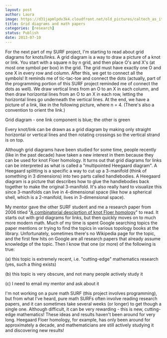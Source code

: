 ```yaml
---
layout: post
author: Laura
image: https://d31japmlpdv3k4.cloudfront.net/old_pictures/caltech_as_it_happens/6a0105349b8251970b01901e32da21970b.png
title: Grid diagrams and math papers
categories: [research]
status: Publish
date: 2013-07-10
---
```



For the next part of my SURF project, I'm starting to read about grid diagrams for knots/links. A grid diagram is a way to draw a picture of a knot or link. You start with a square n by n grid, and then place O's and X's (at most one symbol per box) in the grid. The grid must have exactly one O and one X in every row and column. After this, we get to connect all the symbols! It reminds me of tic-tac-toe and connect the dots (actually, part of the programming portion of this SURF project reminded me of connect the dots as well). We draw vertical lines from an O to an X in each column, and then draw horizontal lines from an O to an X in each row, letting the horizontal lines go underneath the vertical lines. At the end, we have a picture of a link, like in the following picture, where n = 4. (There's also a convention to orient the link.)
<div class="photo-caption caption-xid-6a0105349b8251970b01901e32da21970b" id="caption-xid-6a0105349b8251970b01901e32da21970b">Grid diagram - one link component is blue; the other is green

Every knot/link can be drawn as a grid diagram by making only straight horizontal or vertical lines and then rotating crossings so the vertical strand is on top.

Although grid diagrams have been studied for some time, people recently (like in the past decade) have taken a new interest in them because they can be used for knot Floer homology. It turns out that grid diagrams for links can be interpreted as what is called a "multipointed Heegaard diagram". A Heegaard splitting is a specific a way to cut up a 3-manifold (think of something in 3 dimensions) into two parts called handlebodies. A Heegaard diagram is a picture that describes how to glue the handlebodies back together to make the original 3-manifold. It's also really hard to visualize this since 3-manifolds can live in 4-dimensional space (like how a spherical shell, which is a 2-manifold, lives in 3-dimensional space). 

My mentor gave the other SURF student and me a research paper from 2006 titled "<a href="https://www.math.ucla.edu/cm/comb.pdf" target="_blank">A combinatorial desciprtion of knot Floer homology</a>" to read. It starts out with grid diagrams for links, but then quickly moves on to much more modern math. Much of my time is spent Google searching topics the paper mentions or trying to find the topics in various topology books at the library. Unfortunately, sometimes there's no Wikipedia page for the topic, and the first few hits on Google are all research papers that already assume knowledge of the topic. Then I know that one (or more) of the following is true:

(a) this topic is extremely recent, i.e. "cutting-edge" mathematics research (yes, such a thing exists)

(b) this topic is very obscure, and not many people actively study it

(c) I need to email my mentor and ask about it

I'm not working on a pure math SURF (this project involves programming), but from what I've heard, pure math SURFs often involve reading research papers, and it can sometimes take several weeks (or longer) to get though a single one. Although difficult, it can be very rewarding - this is new, cutting-edge mathematics! These ideas and results haven't been around for very long. Heegaard Floer homology, for example, has only been around for approximately a decade, and mathematicians are still actively studying it and discovering new results!

